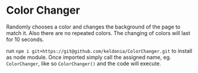 # Color Changer

Randomly chooses a color and changes the background of the page to match it.  Also there are no repeated colors.  The changing of colors will last for 10 seconds.

run `npm i git+https://git@github.com/keldonia/ColorChanger.git` to install
as node module.  Once imported simply call the assigned name, eg. `ColorChanger`, like so `ColorChanger()` and the code will execute.
